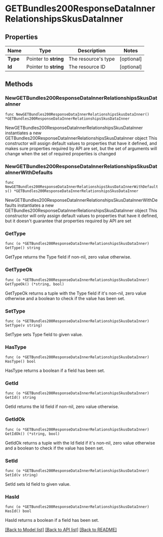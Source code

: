 # GETBundles200ResponseDataInnerRelationshipsSkusDataInner

## Properties

Name | Type | Description | Notes
------------ | ------------- | ------------- | -------------
**Type** | Pointer to **string** | The resource&#39;s type | [optional] 
**Id** | Pointer to **string** | The resource ID | [optional] 

## Methods

### NewGETBundles200ResponseDataInnerRelationshipsSkusDataInner

`func NewGETBundles200ResponseDataInnerRelationshipsSkusDataInner() *GETBundles200ResponseDataInnerRelationshipsSkusDataInner`

NewGETBundles200ResponseDataInnerRelationshipsSkusDataInner instantiates a new GETBundles200ResponseDataInnerRelationshipsSkusDataInner object
This constructor will assign default values to properties that have it defined,
and makes sure properties required by API are set, but the set of arguments
will change when the set of required properties is changed

### NewGETBundles200ResponseDataInnerRelationshipsSkusDataInnerWithDefaults

`func NewGETBundles200ResponseDataInnerRelationshipsSkusDataInnerWithDefaults() *GETBundles200ResponseDataInnerRelationshipsSkusDataInner`

NewGETBundles200ResponseDataInnerRelationshipsSkusDataInnerWithDefaults instantiates a new GETBundles200ResponseDataInnerRelationshipsSkusDataInner object
This constructor will only assign default values to properties that have it defined,
but it doesn't guarantee that properties required by API are set

### GetType

`func (o *GETBundles200ResponseDataInnerRelationshipsSkusDataInner) GetType() string`

GetType returns the Type field if non-nil, zero value otherwise.

### GetTypeOk

`func (o *GETBundles200ResponseDataInnerRelationshipsSkusDataInner) GetTypeOk() (*string, bool)`

GetTypeOk returns a tuple with the Type field if it's non-nil, zero value otherwise
and a boolean to check if the value has been set.

### SetType

`func (o *GETBundles200ResponseDataInnerRelationshipsSkusDataInner) SetType(v string)`

SetType sets Type field to given value.

### HasType

`func (o *GETBundles200ResponseDataInnerRelationshipsSkusDataInner) HasType() bool`

HasType returns a boolean if a field has been set.

### GetId

`func (o *GETBundles200ResponseDataInnerRelationshipsSkusDataInner) GetId() string`

GetId returns the Id field if non-nil, zero value otherwise.

### GetIdOk

`func (o *GETBundles200ResponseDataInnerRelationshipsSkusDataInner) GetIdOk() (*string, bool)`

GetIdOk returns a tuple with the Id field if it's non-nil, zero value otherwise
and a boolean to check if the value has been set.

### SetId

`func (o *GETBundles200ResponseDataInnerRelationshipsSkusDataInner) SetId(v string)`

SetId sets Id field to given value.

### HasId

`func (o *GETBundles200ResponseDataInnerRelationshipsSkusDataInner) HasId() bool`

HasId returns a boolean if a field has been set.


[[Back to Model list]](../README.md#documentation-for-models) [[Back to API list]](../README.md#documentation-for-api-endpoints) [[Back to README]](../README.md)



